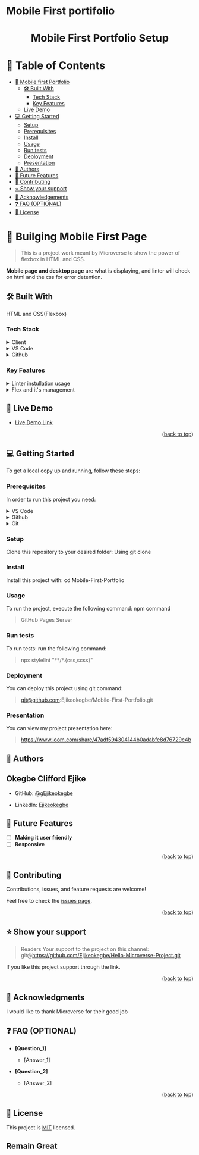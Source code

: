 # Mobile First portifolio
<a name="readme-top"></a>

<!--
HOW TO USE:
This is an example of how you may give instructions on setting up your project locally.

Modify this file to match your project and remove sections that don't apply.

REQUIRED SECTIONS:
- Table of Contents
- About the Project
  - Built With
  - Live Demo
- Getting Started
- Authors
- Future Features
- Contributing
- Show your support
- Acknowledgements
- License

OPTIONAL SECTIONS:
- FAQ

After you're finished please remove all the comments and instructions!
-->

<div align="center">
 

  <h1><b>Mobile First Portfolio Setup</b></h1>

</div>

<!-- TABLE OF CONTENTS -->

# 📗 Table of Contents

- [📖 Mobile first Portfolio](#about-project)
  - [🛠 Built With](#built-with)
    - [Tech Stack](#tech-stack)
    - [Key Features](#key-features)
  - [Live Demo](#live-demo)
- [💻 Getting Started](#getting-started)
  - [Setup](#setup)
  - [Prerequisites](#prerequisites)
  - [Install](#install)
  - [Usage](#usage)
  - [Run tests](#run-tests)
  - [Deployment](#deployment)
   - [Presentation](#presentation)
- [👥 Authors](#authors)
- [🔭 Future Features](#future-features)
- [🤝 Contributing](#contributing)
- [⭐️ Show your support](#support)
- [🙏 Acknowledgements](#acknowledgements)
- [❓ FAQ (OPTIONAL)](#faq)
- [📝 License](#license)

<!-- PROJECT DESCRIPTION -->

# 📖 Builging Mobile First Page <a name="about-project"></a>

> This is a project work meant by Microverse to show the power of flexbox in HTML and CSS.

**Mobile page and desktop page** are what is displaying, and linter will check on html and the css for error detention.

## 🛠 Built With <a name="built-with"></a>
HTML and CSS(Flexbox) 

### Tech Stack <a name="tech-stack"></a>


<details>
  <summary>Client</summary>
  
</details>

<details>
  <summary>VS Code</summary>
  <ul>
    <li><a href="https://expressjs.com/">Express.js</a></li>
  </ul>
</details>

<details>
<summary>Github</summary>
  <ul>
    <li><a href="https://www.postgresql.org/">PostgreSQL</a></li>
  </ul>
</details>

<!-- Features -->

### Key Features <a name="key-features"></a>
<details>
 <summary>Linter instullation usage</summary>
 </details>
 <details>
 <summary>Flex and it's management</summary>
 </details>
<p></p>
<!-- LIVE DEMO -->

## 🚀 Live Demo <a name="live-demo"></a>

- [Live Demo Link](https://ejikeokegbe.github.io/Mobile-First-portifolio/)

<p align="right">(<a href="#readme-top">back to top</a>)</p>

<!-- GETTING STARTED -->

## 💻 Getting Started <a name="getting-started"></a>


To get a local copy up and running, follow these steps:

### Prerequisites

In order to run this project you need:

<details>
 <summary>VS Code</summary>
 </details>
 <details>
 <summary>Github</summary>
 </details>
 <details>
 <summary>Git</summary>
 </details>

### Setup

Clone this repository to your desired folder: Using git clone


### Install

Install this project with: cd Mobile-First-Portfolio

<!--
Example command:

```sh
  cd my-project
  gem install
```
--->

### Usage

To run the project, execute the following command: npm command
>GitHub Pages Server

<!--
Example command:

```sh
  rails server
```
--->

### Run tests

To run tests:  run the following command:
>npx stylelint "**/*.{css,scss}"
<!--
Example command:

```sh
  bin/rails test test/models/article_test.rb
```
--->

### Deployment

You can deploy this project using git command:
>git@github.com:Ejikeokegbe/Mobile-First-Portfolio.git

### Presentation

You can view my project presentation here:
>https://www.loom.com/share/47adf594304144b0adabfe8d76729c4b

<!--
Example:

```sh

```
 -->


<!-- AUTHORS -->

## 👥 Authors <a name="authors"></a>

<h2>Okegbe Clifford Ejike</h2>

- GitHub: [@gEjikeokegbe](https://github.com/Ejikeokegbe)

- LinkedIn: [Ejikeokegbe](https://www.linkedin.com/in/clifford-okegbe-2b4627191/)



<!-- FUTURE FEATURES -->

## 🔭 Future Features <a name="future-features"></a>


- [ ] **Making it user friendly**
- [ ] **Responsive**

<p align="right">(<a href="#readme-top">back to top</a>)</p>

<!-- CONTRIBUTING -->

## 🤝 Contributing <a name="contributing"></a>

Contributions, issues, and feature requests are welcome!

Feel free to check the [issues page](../../issues/).

<p align="right">(<a href="#readme-top">back to top</a>)</p>

<!-- SUPPORT -->

## ⭐️ Show your support <a name="support"></a>

> Readers Your support to the project on this channel:
>git@https://github.com/Ejikeokegbe/Hello-Microverse-Project.git

If you like this project support through the link.

<p align="right">(<a href="#readme-top">back to top</a>)</p>

<!-- ACKNOWLEDGEMENTS -->

## 🙏 Acknowledgments <a name="acknowledgements"></a>


I would like to thank Microverse for their good job


<!-- FAQ (optional) -->

## ❓ FAQ (OPTIONAL) <a name="faq"></a>


- **[Question_1]**

  - [Answer_1]

- **[Question_2]**

  - [Answer_2]

<p align="right">(<a href="#readme-top">back to top</a>)</p>

<!-- LICENSE -->

## 📝 License <a name="license"></a>

This project is [MIT](./LICENSE) licensed.

<h2>Remain Great<h2>